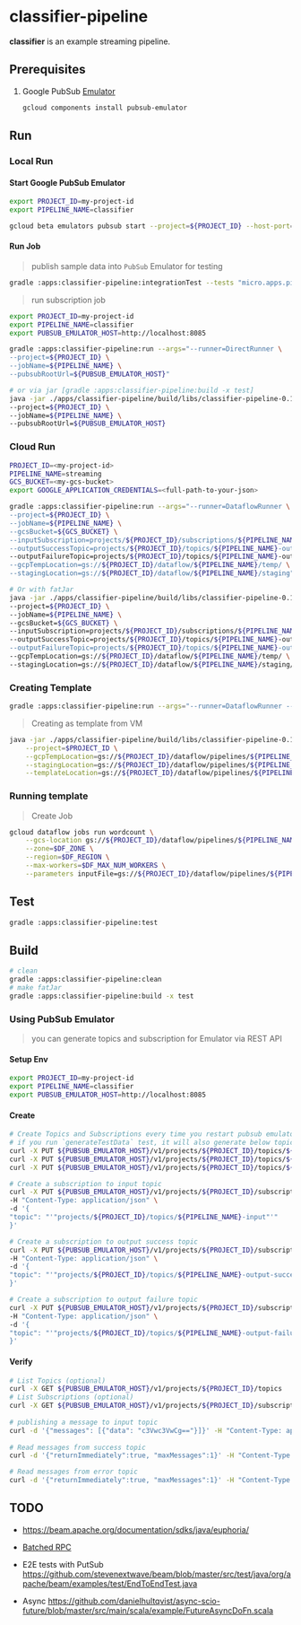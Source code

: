 # classifier-pipeline

**classifier** is an example streaming pipeline.

## Prerequisites

1. Google PubSub [Emulator](https://cloud.google.com/pubsub/docs/emulator)
    ```bash
    gcloud components install pubsub-emulator
    ```

## Run

### Local Run

#### Start Google PubSub Emulator

```bash
export PROJECT_ID=my-project-id
export PIPELINE_NAME=classifier

gcloud beta emulators pubsub start --project=${PROJECT_ID} --host-port=localhost:8085
```

#### Run Job

> publish sample data into `PubSub` Emulator for testing

```bash
gradle :apps:classifier-pipeline:integrationTest --tests "micro.apps.pipeline.PubSubProducerTest.generateTestData"
```

> run subscription job

```bash
export PROJECT_ID=my-project-id
export PIPELINE_NAME=classifier
export PUBSUB_EMULATOR_HOST=http://localhost:8085

gradle :apps:classifier-pipeline:run --args="--runner=DirectRunner \
--project=${PROJECT_ID} \
--jobName=${PIPELINE_NAME} \
--pubsubRootUrl=${PUBSUB_EMULATOR_HOST}"

# or via jar [gradle :apps:classifier-pipeline:build -x test]
java -jar ./apps/classifier-pipeline/build/libs/classifier-pipeline-0.1.2-SNAPSHOT-all.jar --runner=DirectRunner \
--project=${PROJECT_ID} \
--jobName=${PIPELINE_NAME} \
--pubsubRootUrl=${PUBSUB_EMULATOR_HOST}
```

### Cloud Run

```bash
PROJECT_ID=<my-project-id>
PIPELINE_NAME=streaming
GCS_BUCKET=<my-gcs-bucket>
export GOOGLE_APPLICATION_CREDENTIALS=<full-path-to-your-json>

gradle :apps:classifier-pipeline:run --args="--runner=DataflowRunner \
--project=${PROJECT_ID} \
--jobName=${PIPELINE_NAME} \
--gcsBucket=${GCS_BUCKET} \
--inputSubscription=projects/${PROJECT_ID}/subscriptions/${PIPELINE_NAME}-input \
--outputSuccessTopic=projects/${PROJECT_ID}/topics/${PIPELINE_NAME}-output-success" \
--outputFailureTopic=projects/${PROJECT_ID}/topics/${PIPELINE_NAME}-output-failure" \
--gcpTempLocation=gs://${PROJECT_ID}/dataflow/${PIPELINE_NAME}/temp/ \
--stagingLocation=gs://${PROJECT_ID}/dataflow/${PIPELINE_NAME}/staging"

# Or with fatJar
java -jar ./apps/classifier-pipeline/build/libs/classifier-pipeline-0.1.2-SNAPSHOT-all.jar --runner=DataflowRunner \
--project=${PROJECT_ID} \
--jobName=${PIPELINE_NAME} \
--gcsBucket=${GCS_BUCKET} \
--inputSubscription=projects/${PROJECT_ID}/subscriptions/${PIPELINE_NAME}-input \
--outputSuccessTopic=projects/${PROJECT_ID}/topics/${PIPELINE_NAME}-output-success" \
--outputFailureTopic=projects/${PROJECT_ID}/topics/${PIPELINE_NAME}-output-failure" \
--gcpTempLocation=gs://${PROJECT_ID}/dataflow/${PIPELINE_NAME}/temp/ \
--stagingLocation=gs://${PROJECT_ID}/dataflow/${PIPELINE_NAME}/staging/ \
```

### Creating Template

```bash
gradle :apps:classifier-pipeline:run --args="--runner=DataflowRunner --project=$PROJECT_ID --gcpTempLocation=gs://${PROJECT_ID}/dataflow/pipelines/${PIPELINE_NAME}/temp/ --stagingLocation=gs://${PROJECT_ID}/dataflow/pipelines/${PIPELINE_NAME}/staging/ --templateLocation=gs://${PROJECT_ID}/dataflow/pipelines/${PIPELINE_NAME}/template/${PIPELINE_NAME}"
```

> Creating as template from VM

```bash
java -jar ./apps/classifier-pipeline/build/libs/classifier-pipeline-0.1.6-SNAPSHOT-all.jar --runner=DataFlowRunner \
    --project=$PROJECT_ID \
    --gcpTempLocation=gs://${PROJECT_ID}/dataflow/pipelines/${PIPELINE_NAME}/temp/ \
    --stagingLocation=gs://${PROJECT_ID}/dataflow/pipelines/${PIPELINE_NAME}/staging/ \
    --templateLocation=gs://${PROJECT_ID}/dataflow/pipelines/${PIPELINE_NAME}/template/${PIPELINE_NAME}
```

### Running template

> Create Job

```bash
gcloud dataflow jobs run wordcount \
    --gcs-location gs://${PROJECT_ID}/dataflow/pipelines/${PIPELINE_NAME}/template/${PIPELINE_NAME} \
    --zone=$DF_ZONE \
    --region=$DF_REGION \
    --max-workers=$DF_MAX_NUM_WORKERS \
    --parameters inputFile=gs://${PROJECT_ID}/dataflow/pipelines/${PIPELINE_NAME}/input/shakespeare.txt,gs://${PROJECT_ID/dataflow/pipelines/${PIPELINE_NAME}/output/output.txt
```

## Test

```bash
gradle :apps:classifier-pipeline:test
```

## Build

```bash
# clean
gradle :apps:classifier-pipeline:clean
# make fatJar
gradle :apps:classifier-pipeline:build -x test
```

### Using PubSub Emulator

> you can generate topics and subscription for Emulator via REST API

#### Setup Env

```bash
export PROJECT_ID=my-project-id
export PIPELINE_NAME=classifier
export PUBSUB_EMULATOR_HOST=http://localhost:8085
```

#### Create

```bash
# Create Topics and Subscriptions every time you restart pubsub emulator 
# if you run `generateTestData` test, it will also generate below topics.
curl -X PUT ${PUBSUB_EMULATOR_HOST}/v1/projects/${PROJECT_ID}/topics/${PIPELINE_NAME}-input
curl -X PUT ${PUBSUB_EMULATOR_HOST}/v1/projects/${PROJECT_ID}/topics/${PIPELINE_NAME}-output-success
curl -X PUT ${PUBSUB_EMULATOR_HOST}/v1/projects/${PROJECT_ID}/topics/${PIPELINE_NAME}-output-failure

# Create a subscription to input topic
curl -X PUT ${PUBSUB_EMULATOR_HOST}/v1/projects/${PROJECT_ID}/subscriptions/${PIPELINE_NAME}-input \
-H "Content-Type: application/json" \
-d '{
"topic": "'"projects/${PROJECT_ID}/topics/${PIPELINE_NAME}-input"'"
}' 

# Create a subscription to output success topic
curl -X PUT ${PUBSUB_EMULATOR_HOST}/v1/projects/${PROJECT_ID}/subscriptions/${PIPELINE_NAME}-output-success \
-H "Content-Type: application/json" \
-d '{
"topic": "'"projects/${PROJECT_ID}/topics/${PIPELINE_NAME}-output-success"'"
}' 

# Create a subscription to output failure topic
curl -X PUT ${PUBSUB_EMULATOR_HOST}/v1/projects/${PROJECT_ID}/subscriptions/${PIPELINE_NAME}-output-failure \
-H "Content-Type: application/json" \
-d '{
"topic": "'"projects/${PROJECT_ID}/topics/${PIPELINE_NAME}-output-failure"'"
}' 
```

#### Verify

```bash
# List Topics (optional)
curl -X GET ${PUBSUB_EMULATOR_HOST}/v1/projects/${PROJECT_ID}/topics
# List Subscriptions (optional)
curl -X GET ${PUBSUB_EMULATOR_HOST}/v1/projects/${PROJECT_ID}/subscriptions
 
# publishing a message to input topic
curl -d '{"messages": [{"data": "c3Vwc3VwCg=="}]}' -H "Content-Type: application/json" -X POST ${PUBSUB_EMULATOR_HOST}/v1/projects/${PROJECT_ID}/topics/${PIPELINE_NAME}-input:publish
 
# Read messages from success topic
curl -d '{"returnImmediately":true, "maxMessages":1}' -H "Content-Type: application/json" -X POST ${PUBSUB_EMULATOR_HOST}/v1/projects/${PROJECT_ID}/subscriptions/${PIPELINE_NAME}-output-success:pull

# Read messages from error topic
curl -d '{"returnImmediately":true, "maxMessages":1}' -H "Content-Type: application/json" -X POST ${PUBSUB_EMULATOR_HOST}/v1/projects/${PROJECT_ID}/subscriptions/${PIPELINE_NAME}-output-failure:pull
``` 

## TODO

- https://beam.apache.org/documentation/sdks/java/euphoria/
- [Batched RPC](https://beam.apache.org/blog/2017/08/28/timely-processing.html)
- E2E tests with
  PutSub <https://github.com/stevenextwave/beam/blob/master/src/test/java/org/apache/beam/examples/test/EndToEndTest.java>

- Async https://github.com/danielhultqvist/async-scio-future/blob/master/src/main/scala/example/FutureAsyncDoFn.scala
